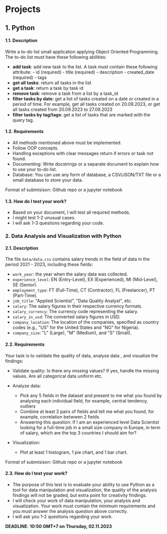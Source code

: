 # Projects

## 1. Python

#### 1.1. Description

Write a to-do list small application applying Object Oriented Programming. The to-do list must have these following abilities:

- **add task**: add new task to the list. A task must contain these following attribute:
        - id (required)
        - title (required)
        - description
        - created_date (required)
        - tags
- **get all tasks**: return all tasks in the list
- **get a task**: return a task by task id
- **remove task**: remove a task from a list by a task_id
- **filter tasks by date**: get a list of tasks created on a date or created in a period of time. For example, get all tasks created on 20.09.2023, or get all tasks created from 20.09.2023 to 27.09.2023
- **filter tasks by tag/tags**: get a list of tasks that are marked with the query tag.

#### 1.2. Requirements
- All methods mentioned above must be implemented.
- Follow OOP concepts.
- Handling exceptions with clear messages return if errors or task not found.
- Documenting: Write docstrings or a separate document to explain how to use your to-do list.
- Database: You can use any form of database, a CSV/JSON/TXT file or a small database to store your data.

Format of submisison: Github repo or a jupyter notebook

#### 1.3. How do I test your work?
- Based on your document, I will test all required methods.
- I might test 1-2 unusual cases.
- I will ask 1-3 questions regarding your code.


### 2. Data Analysis and Visualization with Python

#### 2.1. Description
The file `data/data.csv` contains salary trends in the field of data in the period 2021 - 2023, including these fields:

- `work_year`: the year when the salary data was collected.
- `experience_level`: EN (Entry-Level), EX (Experienced), MI (Mid-Level), SE (Senior).
- `employment_type`: FT (Full-Time), CT (Contractor), FL (Freelancer), PT (Part-Time).
- `job_title`: "Applied Scientist", "Data Quality Analyst", etc.
- `salary`: The salary figures in their respective currency formats.
- `salary_currency`: The currency code representing the salary.
- `salary_in_usd`: The converted salary figures in USD.
- `company_location`: The location of the companies, specified as country codes (e.g., "US" for the United States and "NG" for Nigeria).
- `company_size`: "L" (Large), "M" (Medium), and "S" (Small).

#### 2.2. Requirements

Your task is to validate the quality of data, analyse data , and visualize the findings:

- Validate quality: Is there any missing values? If yes, handle the missing values. Are all categorical data uniform etc.

- Analyze data:
    - Pick any 5 fields in the dataset and present to me what you found by analysing each individual field, for example, central tendency, outliers
    - Combine at least 2 pairs of fields and tell me what you found, for example, correlation betwwen 2 fields
    - Answering this question: If I am an experienced level Data Scientist looking for a full-time job in a small size company in Europe, in term of salary, which are the top 3 countries I should aim for?

- Visualization:
    - Plot at least 1 histogram, 1 pie chart, and 1 bar chart.

Format of submisison: Github repo or a jupyter notebook

#### 2.3. How do I test your work?

- The purpose of this test is to evaluate your ability to use Python as a tool for data manipulation and visualization, the quality of the analysis findings will not be graded, but extra point for creativity findings.
- I will check your work of data manipulation, your analysis and visualization. Your work must contain the minimum requirements and you must answer the analysis question above correctly.
- I will ask you 1-2 questions regarding your work.

**DEADLINE**: **10:50 GMT+7 on Thursday, 02.11.2023**
